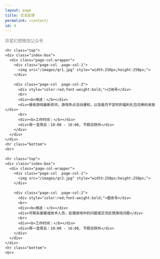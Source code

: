 ```yaml
---
layout: page
title: 交流反馈
permalink: /contact/
id: 4
---
```


<div class="home">

  <div class="align-center">
    <font color="grey">异星幻想微信公众号</font>
  </div>

  <div class="wrapper">        

    <hr class="top">
    <div class="index-box">
      <div class="page-col-wrapper">           
        <div class="page-col  page-col-1">
          <img src="/images/qr1.jpg" style="width:250px;height:250px;">          
        </div>

        <div class="page-col  page-col-2">
          <div style="color:red;font-weight:bold;">订阅号</div>          
          <br>
          <div><b>用途：</b></div>
          <div>接收游戏最新资讯，游戏热点活动通知，以及每月不定时的福利礼包兑换码发放</div>
          <br>
          <div><b>工作时间：</b></div>
          <div>周一至周五：10:00 - 16:00, 节假日除外</div>     
        </div>
      </div>
    </div>
    <hr class="bottom">
    <br>
    
    <hr class="top">
    <div class="index-box">
      <div class="page-col-wrapper">           
        <div class="page-col  page-col-1">
          <img src="/images/qr2.jpg" style="width:250px;height:250px;">          
        </div>

        <div class="page-col  page-col-2">
          <div style="color:red;font-weight:bold;">服务号</div>          
          <br>
          <div><b>用途：</b></div>
          <div>可联系客服或技术人员，处理游戏中的问题或交流反馈游戏问题</div>
          <br>
          <div><b>工作时间：</b></div>
          <div>周一至周五：10:00 - 16:00, 节假日除外</div>     
        </div>
      </div>
    </div>
    <hr class="bottom">
    <br>


  </div>

</div>

